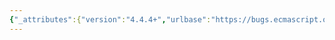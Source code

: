 ```yaml
---
{"_attributes":{"version":"4.4.4+","urlbase":"https://bugs.ecmascript.org/","maintainer":"dherman@mozilla.com"},"bug":{"bug_id":1891,"creation_ts":"2013-09-03 04:15:00 -0700","short_desc":"Inconsistent use of [[Construct]] and OrdinaryConstruct","delta_ts":"2013-09-27 14:47:26 -0700","product":"Draft for 6th Edition","component":"technical issue","version":"Rev 17: August 23, 2013 Draft","rep_platform":"All","op_sys":"All","bug_status":"RESOLVED","resolution":"FIXED","priority":"Normal","bug_severity":"normal","everconfirmed":true,"reporter":{"uid":"andrebargull","name":"André Bargull"},"assigned_to":{"uid":"allen","name":"Allen Wirfs-Brock"},"long_desc":[{"commentid":5305,"comment_count":0,"who":{"uid":"andrebargull","name":"André Bargull"},"bug_when":"2013-09-03 04:15:04 -0700","thetext":"The specification should either always use [[Construct]] or OrdinaryConstruct() when performing constructor calls:\n\n`If IsConstructor(c) then call [[Construct]] internal method [...]`\n\nor: `If IsConstructor(c) then call OrdinaryConstruct(c, ...) [...]`\n\nI'd be in favour of using the [[Construct]] internal method because of two reasons:\n- a constructor may perform custom actions in its [[Construct]] internal method, calling OrdinaryConstruct() makes it impossible to execute these actions\n- OrdinaryConstruct() requires a `callable Constructor`, so non-callable Constructors cannot use OrdinaryConstruct() [*]\n\n\n[*]: non-callable Constructors are not prohibited by the spec, so in theory a non-standard exotic object could implement only [[Construct]] but not [[Call]]\n\n[[Construct]]:\n11.2.2  The new Operator\n11.2.4  The super Keyword\n15.4.2.4  Array.from ( arrayLike , mapfn=undefined, thisArg=undefined )\n15.4.3.19  Array.prototype.map ( callbackfn [ , thisArg ] )\n15.4.3.20  Array.prototype.filter ( callbackfn [ , thisArg ] )\n15.13.5.4.3  ArrayBuffer.prototype.slice ( start , end)\n15.13.6.3.8  %TypedArray%.prototype.subarray(begin = 0, end = this.length )\n\nOrdinaryConstruct:\n15.4.3.4  Array.prototype.concat ( [ item1 [ , item2 [ , … ] ] ] )\n15.4.3.10  Array.prototype.slice (start, end)\n15.4.3.12  Array.prototype.splice (start, deleteCount [ , item1 [ , item2 [ , … ] ] ] )\n15.13.6.2.2  %TypedArray%.of ( ...items )\n15.13.6.2.3  %TypedArray%.from ( source , mapfn=undefined, thisArg=undefined )\n15.13.6.3.13  %TypedArray%.prototype.slice ( start, end )\n15.13.6.3.20  %TypedArray%.prototype.map ( callbackfn, thisArg = undefined )\n15.13.6.3.21  %TypedArray%.prototype.filter ( callbackfn, thisArg = undefined )"},{"commentid":5385,"comment_count":1,"who":{"uid":"allen","name":"Allen Wirfs-Brock"},"bug_when":"2013-09-12 11:26:58 -0700","thetext":"fixed in rev19 editor's draft\n\nAll of the listed OrdinaryConstruct calls need to be [[Construct]] calls. . We should only call OrdinaryConstruct in contexts such as inside a [[Construct]] implementation were we know we are creating an ordinary object."},{"commentid":5542,"comment_count":2,"who":{"uid":"allen","name":"Allen Wirfs-Brock"},"bug_when":"2013-09-27 14:47:26 -0700","thetext":"fixed in rev19"}]}}
---
```

